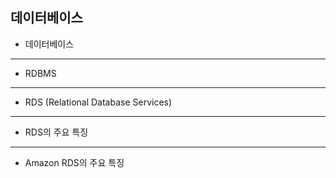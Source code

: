 ## 데이터베이스

* 데이터베이스
---
* RDBMS
---
* RDS (Relational Database Services)
---
* RDS의 주요 특징
---
* Amazon RDS의 주요 특징
